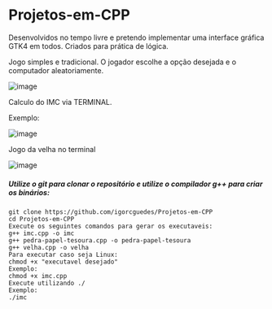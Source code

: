 # Projetos-em-CPP
Desenvolvidos no tempo livre e pretendo implementar uma interface gráfica GTK4 em todos.
Criados para prática de lógica.


Jogo simples e tradicional. O jogador escolhe a opção desejada e o computador aleatoriamente.

![image](https://user-images.githubusercontent.com/48987652/160919453-403e1d1c-bcbd-4c59-b786-6ae00427b24a.png)

Calculo do IMC via TERMINAL.

Exemplo:

![image](https://user-images.githubusercontent.com/48987652/160919486-debed3c0-180f-4e04-b916-0a093e299ebc.png)

Jogo da velha no terminal

![image](https://user-images.githubusercontent.com/48987652/160919506-a862ea8f-a834-4366-842a-3c41a84161b2.png)

##### Utilize o git para clonar o repositório e utilize o compilador g++ para criar os binários:

    git clone https://github.com/igorcguedes/Projetos-em-CPP
    cd Projetos-em-CPP
    Execute os seguintes comandos para gerar os executaveis: 
    g++ imc.cpp -o imc
    g++ pedra-papel-tesoura.cpp -o pedra-papel-tesoura
    g++ velha.cpp -o velha
    Para executar caso seja Linux:
    chmod +x "executavel desejado" 
    Exemplo:
    chmod +x imc.cpp
    Execute utilizando ./
    Exemplo:
    ./imc

